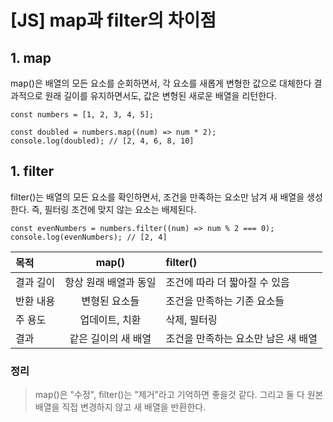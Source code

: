 # [JS] map과 filter의 차이점

## 1. map
map()은 배열의 모든 요소를 순회하면서, 각 요소를 새롭게 변형한 값으로 대체한다
결과적으로 원래 길이를 유지하면서도, 값은 변형된 새로운 배열을 리턴한다.
```  
const numbers = [1, 2, 3, 4, 5];

const doubled = numbers.map((num) => num * 2);
console.log(doubled); // [2, 4, 6, 8, 10]
```  

## 1. filter
filter()는 배열의 모든 요소를 확인하면서, 조건을 만족하는 요소만 남겨 새 배열을 생성한다.
즉, 필터링 조건에 맞지 않는 요소는 배제된다.
```  
const evenNumbers = numbers.filter((num) => num % 2 === 0);
console.log(evenNumbers); // [2, 4]
```  

| 목적       |    map()     | filter()             |
|:---------|:------------:|:---------------------|
| 결과 길이    | 항상 원래 배열과 동일 | 조건에 따라 더 짧아질 수 있음    |
| 반환 내용    |    변형된 요소들   | 조건을 만족하는 기존 요소들      |
| 주 용도     |   업데이트, 치환   | 삭제, 필터링              |
| 결과       | 같은 길이의 새 배열  | 조건을 만족하는 요소만 남은 새 배열 |

### 정리
> map()은 "수정", filter()는 "제거"라고 기억하면 좋을것 같다.
> 그리고 둘 다 원본 배열을 직접 변경하지 않고 새 배열을 반환한다.